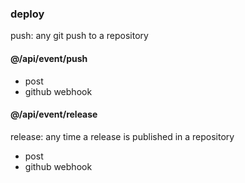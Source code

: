 ### deploy
push: any git push to a repository

#### @/api/event/push
- post
- github webhook

#### @/api/event/release
release: any time a release is published in a repository
- post
- github webhook

